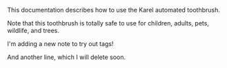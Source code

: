 This documentation describes how to use the Karel automated toothbrush.

Note that this toothbrush is totally safe to use for children, adults, pets, wildlife, and trees.

I'm adding a new note to try out tags!

And another line, which I will delete soon.
